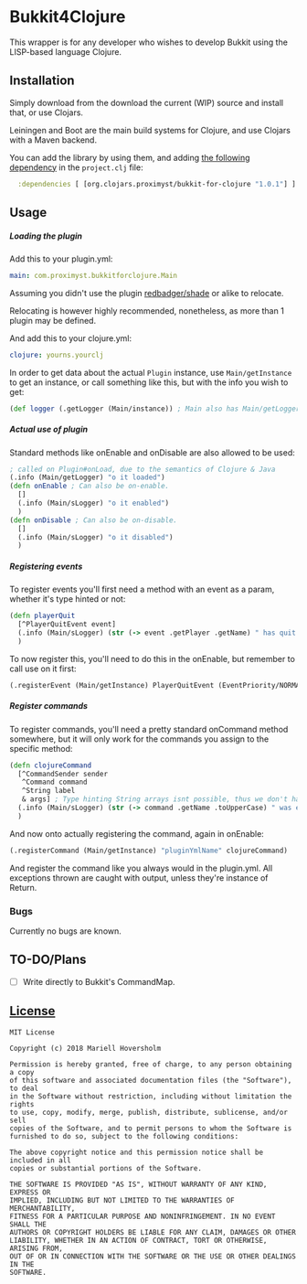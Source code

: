# Bukkit4Clojure

This wrapper is for any developer who wishes to develop Bukkit using the LISP-based language Clojure.

## Installation

Simply download from the download the current (WIP) source and install that, or use Clojars.

Leiningen and Boot are the main build systems for Clojure, and use Clojars with a Maven backend.

You can add the library by using them, and adding [the following dependency](https://clojars.org/org.clojars.proximyst/bukkit-for-clojure) in the `project.clj` file:
```clojure
  :dependencies [ [org.clojars.proximyst/bukkit-for-clojure "1.0.1"] ]
```

## Usage

##### Loading the plugin
Add this to your plugin.yml:

```yaml
main: com.proximyst.bukkitforclojure.Main
```
Assuming you didn't use the plugin [redbadger/shade](https://github.com/redbadger/shade) or alike to relocate.

Relocating is however highly recommended, nonetheless, as more than 1 plugin may be defined.

And add this to your clojure.yml:

```yaml
clojure: yourns.yourclj
```

In order to get data about the actual `Plugin` instance, use `Main/getInstance` to get an instance, or call something like this, but with the info you wish to get:

```clojure
(def logger (.getLogger (Main/instance)) ; Main also has Main/getLogger defined for this.
```

##### Actual use of plugin
Standard methods like onEnable and onDisable are also allowed to be used:

```clojure
; called on Plugin#onLoad, due to the semantics of Clojure & Java
(.info (Main/getLogger) "o it loaded")
(defn onEnable ; Can also be on-enable.
  []
  (.info (Main/sLogger) "o it enabled")
  )
(defn onDisable ; Can also be on-disable.
  []
  (.info (Main/sLogger) "o it disabled")
  )
```
##### Registering events
To register events you'll first need a method with an event as a param, whether it's type hinted or not:
```clojure
(defn playerQuit
  [^PlayerQuitEvent event]
  (.info (Main/sLogger) (str (-> event .getPlayer .getName) " has quit the server."))
  )
```

To now register this, you'll need to do this in the onEnable, but remember to call use on it first:
```clojure
(.registerEvent (Main/getInstance) PlayerQuitEvent (EventPriority/NORMAL) playerQuit))
```

##### Register commands
To register commands, you'll need a pretty standard onCommand method somewhere, but it will only work for the commands you assign to the specific method:
```clojure
(defn clojureCommand
  [^CommandSender sender
   ^Command command
   ^String label
   & args] ; Type hinting String arrays isnt possible, thus we don't have any type of it, and rather just use it like a collection within clojure.
  (.info (Main/sLogger) (str (-> command .getName .toUpperCase) " was executed!"))
  )
```
And now onto actually registering the command, again in onEnable:
```clojure
(.registerCommand (Main/getInstance) "pluginYmlName" clojureCommand)
```
And register the command like you always would in the plugin.yml.
All exceptions thrown are caught with output, unless they're instance of Return.

### Bugs

Currently no bugs are known.

## TO-DO/Plans

- [ ] Write directly to Bukkit's CommandMap.

## [License](/LICENSE)

```
MIT License

Copyright (c) 2018 Mariell Hoversholm

Permission is hereby granted, free of charge, to any person obtaining a copy
of this software and associated documentation files (the "Software"), to deal
in the Software without restriction, including without limitation the rights
to use, copy, modify, merge, publish, distribute, sublicense, and/or sell
copies of the Software, and to permit persons to whom the Software is
furnished to do so, subject to the following conditions:

The above copyright notice and this permission notice shall be included in all
copies or substantial portions of the Software.

THE SOFTWARE IS PROVIDED "AS IS", WITHOUT WARRANTY OF ANY KIND, EXPRESS OR
IMPLIED, INCLUDING BUT NOT LIMITED TO THE WARRANTIES OF MERCHANTABILITY,
FITNESS FOR A PARTICULAR PURPOSE AND NONINFRINGEMENT. IN NO EVENT SHALL THE
AUTHORS OR COPYRIGHT HOLDERS BE LIABLE FOR ANY CLAIM, DAMAGES OR OTHER
LIABILITY, WHETHER IN AN ACTION OF CONTRACT, TORT OR OTHERWISE, ARISING FROM,
OUT OF OR IN CONNECTION WITH THE SOFTWARE OR THE USE OR OTHER DEALINGS IN THE
SOFTWARE.
```